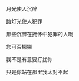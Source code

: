 <!-- title: 《沉醉的犯罪》 -->
<!-- category: 诗文 -->
<!-- date: 2011/11/16 -->
<!-- state: published -->


月光使人沉醉

路灯光使人犯罪

那些沉醉在拥怀中犯罪的人啊

您可否挪挪

我不是有意要打扰你

只是你站在那里我太对不起